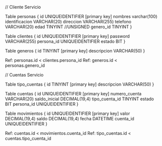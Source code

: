 // Cliente Servicio

Table personas {
  id UNIQUEIDENTIFIER [primary key]
  nombres varchar(100)
  identificacion VARCHAR(20)
  direccion VARCHAR(255)
  telefono VARCHAR(20)
  edad TINYINT //UNSIGNED
  genero_id TINYINT
}

Table clientes {
  id UNIQUEIDENTIFIER [primary key]
  password VARCHAR(255)
  persona_id UNIQUEIDENTIFIER
  estado BIT
}

Table generos {
  id TINYINT [primary key]
  descripcion VARCHAR(50)
}

Ref: personas.id < clientes.persona_id
Ref: generos.id < personas.genero_id

// Cuentas Servicio

Table tipo_cuentas {
  id TINYINT [primary key]
  descripcion VARCHAR(50)
}

Table cuentas {
  id UNIQUEIDENTIFIER [primary key]
  numero_cuenta VARCHAR(20)
  saldo_inicial DECIMAL(19,4)
  tipo_cuenta_id TINYINT
  estado BIT
  persona_id UNIQUEIDENTIFIER
}

Table movimientos {
  id UNIQUEIDENTIFIER [primary key]
  valor DECIMAL(19,4)
  saldo DECIMAL(19,4)
  fecha DATETIME 
  cuenta_id UNIQUEIDENTIFIER
}

Ref: cuentas.id < movimientos.cuenta_id
Ref: tipo_cuentas.id < cuentas.tipo_cuenta_id
